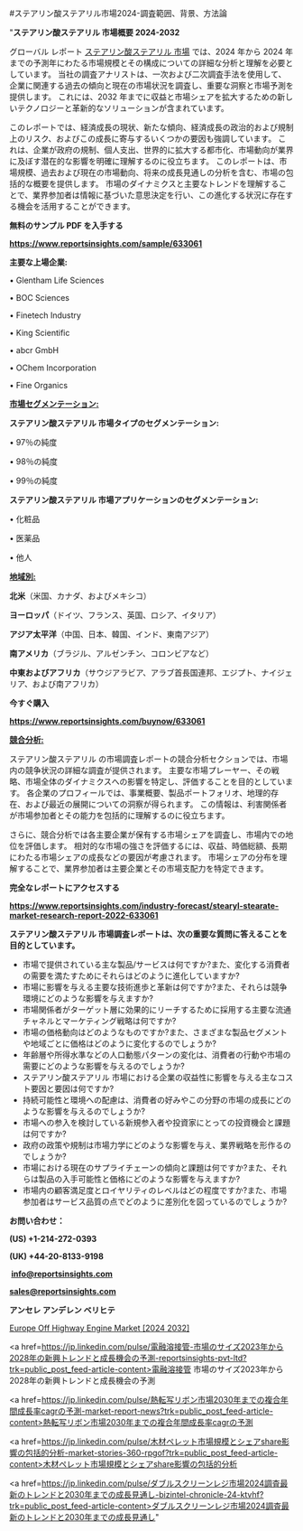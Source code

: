 #ステアリン酸ステアリル市場2024-調査範囲、背景、方法論

"<strong>ステアリン酸ステアリル 市場概要 2024-2032</strong>

グローバル レポート <a href=https://www.reportsinsights.com/sample/633061>ステアリン酸ステアリル 市場</a> では、2024 年から 2024 年までの予測年にわたる市場規模とその構成についての詳細な分析と理解を必要としています。 当社の調査アナリストは、一次および二次調査手法を使用して、企業に関連する過去の傾向と現在の市場状況を調査し、重要な洞察と市場予測を提供します。 これには、2032 年までに収益と市場シェアを拡大​​するための新しいテクノロジーと革新的なソリューションが含まれています。

このレポートでは、経済成長の現状、新たな傾向、経済成長の政治的および規制上のリスク、およびこの成長に寄与するいくつかの要因も強調しています。 これは、企業が政府の規制、個人支出、世界的に拡大する都市化、市場動向が業界に及ぼす潜在的な影響を明確に理解するのに役立ちます。 このレポートは、市場規模、過去および現在の市場動向、将来の成長見通しの分析を含む、市場の包括的な概要を提供します。 市場のダイナミクスと主要なトレンドを理解することで、業界参加者は情報に基づいた意思決定を行い、この進化する状況に存在する機会を活用することができます。

<strong><b>無料のサンプル PDF を入手する</b></strong>

<a href=https://www.reportsinsights.com/sample/633061><strong><u>https://www.reportsinsights.com/sample/633061</u></strong></a>

<strong>主要な上場企業:</strong>

• Glentham Life Sciences

• BOC Sciences

• Finetech Industry

• King Scientific

• abcr GmbH

• OChem Incorporation

• Fine Organics

<strong><u>市場セグメンテーション</u></strong><strong><u>:</u></strong>

<strong>ステアリン酸ステアリル 市場タイプのセグメンテーション:</strong>

• 97％の純度

• 98％の純度

• 99％の純度

<strong>ステアリン酸ステアリル 市場アプリケーションのセグメンテーション:</strong>

• 化粧品

• 医薬品

• 他人

<strong><u>地域別</u></strong><strong><u>:</u></strong>

<strong>北米</strong>（米国、カナダ、およびメキシコ）

<strong>ヨーロッパ</strong>（ドイツ、フランス、英国、ロシア、イタリア）

<strong>アジア太平洋</strong>（中国、日本、韓国、インド、東南アジア）

<strong>南アメリカ</strong>（ブラジル、アルゼンチン、コロンビアなど）

<strong>中東およびアフリカ</strong>（サウジアラビア、アラブ首長国連邦、エジプト、ナイジェリア、および南アフリカ）

<strong>今すぐ購入</strong>

<a href=https://www.reportsinsights.com/buynow/633061><strong><u>https://www.reportsinsights.com/buynow/633061</u></strong></a>

<strong><u>競合分析:</u></strong>

ステアリン酸ステアリル の市場調査レポートの競合分析セクションでは、市場内の競争状況の詳細な調査が提供されます。 主要な市場プレーヤー、その戦略、市場全体のダイナミクスへの影響を特定し、評価することを目的としています。 各企業のプロフィールでは、事業概要、製品ポートフォリオ、地理的存在、および最近の展開についての洞察が得られます。 この情報は、利害関係者が市場参加者とその能力を包括的に理解するのに役立ちます。

さらに、競合分析では各主要企業が保有する市場シェアを調査し、市場内での地位を評価します。 相対的な市場の強さを評価するには、収益、時価総額、長期にわたる市場シェアの成長などの要因が考慮されます。 市場シェアの分布を理解することで、業界参加者は主要企業とその市場支配力を特定できます。

<strong>完全なレポートにアクセスする</strong>

<a href=https://www.reportsinsights.com/industry-forecast/stearyl-stearate-market-research-report-2022-633061><strong><u><b>https://www.reportsinsights.com/industry-forecast/stearyl-stearate-market-research-report-2022-633061</b></u></strong></a>

<strong><b>ステアリン酸ステアリル 市場調査レポートは、次の重要な質問に答えることを目的としています。</b></strong>
<ul>
  <li>市場で提供されている主な製品/サービスは何ですか?また、変化する消費者の需要を満たすためにそれらはどのように進化していますか?</li>
  <li>市場に影響を与える主要な技術進歩と革新は何ですか?また、それらは競争環境にどのような影響を与えますか?</li>
  <li>市場関係者がターゲット層に効果的にリーチするために採用する主要な流通チャネルとマーケティング戦略は何ですか?</li>
  <li>市場の価格動向はどのようなものですか?また、さまざまな製品セグメントや地域ごとに価格はどのように変化するのでしょうか?</li>
  <li>年齢層や所得水準などの人口動態パターンの変化は、消費者の行動や市場の需要にどのような影響を与えるのでしょうか?</li>
  <li>ステアリン酸ステアリル 市場における企業の収益性に影響を与える主なコスト要因と要因は何ですか?</li>
  <li>持続可能性と環境への配慮は、消費者の好みやこの分野の市場の成長にどのような影響を与えるのでしょうか?</li>
  <li>市場への参入を検討している新規参入者や投資家にとっての投資機会と課題は何ですか?</li>
  <li>政府の政策や規制は市場力学にどのような影響を与え、業界戦略を形作るのでしょうか?</li>
  <li>市場における現在のサプライチェーンの傾向と課題は何ですか?また、それらは製品の入手可能性と価格にどのような影響を与えますか?</li>
  <li>市場内の顧客満足度とロイヤリティのレベルはどの程度ですか?また、市場参加者はサービス品質の点でどのように差別化を図っているのでしょうか?</li>
</ul>
<strong>お問い合わせ：</strong>

<strong>(US) +1-214-272-0393</strong>

<strong>(UK) +44-20-8133-9198</strong>

<strong> </strong><a href=info@reportsinsights.com><strong><u>info@reportsinsights.com</u></strong></a>

<a href=sales@reportsinsights.com><strong><u>sales@reportsinsights.com</u></strong></a>

<strong>アンセレ アンデレン ベリヒテ</strong>

<a href=https://www.linkedin.com/pulse/europe-off-highway-engine-market-cagr-key-insights-uu2cf/>Europe Off Highway Engine Market [2024 2032]</a>

<a href=https://jp.linkedin.com/pulse/電融溶接管-市場のサイズ2023年から2028年の新興トレンドと成長機会の予測-reportsinsights-pvt-ltd?trk=public_post_feed-article-content>電融溶接管 市場のサイズ2023年から2028年の新興トレンドと成長機会の予測</a>

<a href=https://jp.linkedin.com/pulse/熱転写リボン市場2030年までの複合年間成長率cagrの予測-market-report-news?trk=public_post_feed-article-content>熱転写リボン市場2030年までの複合年間成長率cagrの予測</a>

<a href=https://jp.linkedin.com/pulse/木材ペレット市場規模とシェアshare影響の包括的分析-market-stories-360-rpgof?trk=public_post_feed-article-content>木材ペレット市場規模とシェアshare影響の包括的分析</a>

<a href=https://jp.linkedin.com/pulse/ダブルスクリーンレジ市場2024調査最新のトレンドと2030年までの成長見通し-bizintel-chronicle-24-ktvhf?trk=public_post_feed-article-content>ダブルスクリーンレジ市場2024調査最新のトレンドと2030年までの成長見通し</a>"
